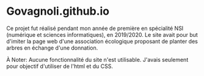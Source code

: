 # Govagnoli.github.io

Ce projet fut réalisé pendant mon année de première en spécialité NSI (numérique et sciences informatiques), en 2019/2020.
Le site avait pour but d'imiter la page web d'une association écologique proposant de planter des arbres en échange d'une donnation.

À Noter:
Aucune fonctionnalité du site n'est utilisable. J'avais seulement pour objectif d'utiliser de l'html et du CSS.  
